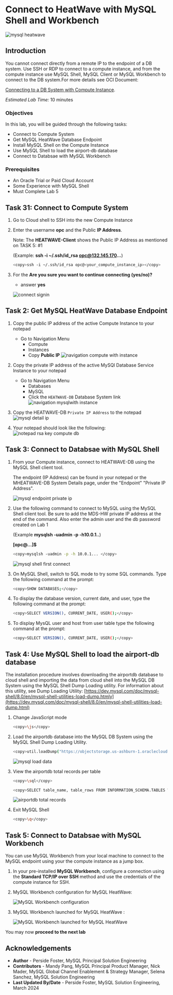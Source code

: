 # Connect to HeatWave with MySQL Shell and Workbench

![mysql heatwave](./images/mysql-heatwave-logo.jpg "mysql heatwave")

## Introduction

You cannot connect directly from a remote IP to the endpoint of a DB system. Use SSH or RDP to connect to a compute instance, and from the compute instance use MySQL Shell, MySQL Client or MySQL Workbench to connect to the DB system.For more details see OCI Document:

[Connecting to a DB System with Compute Instance](
https://docs.oracle.com/en-us/iaas/mysql-database/doc/compute-instance.html#GUID-6087DA45-06E0-44AD-9CAB-0FC37423A07A).


_Estimated Lab Time:_ 10 minutes

### Objectives

In this lab, you will be guided through the following tasks:

- Connect to Compute System
- Get MySQL HeatWave Database Endpoint
- Install MySQL Shell on the Compute Instance
- Use MySQL Shell to load the airport-db database
- Connect to Databsae with MySQL Workbench

### Prerequisites

- An Oracle Trial or Paid Cloud Account
- Some Experience with MySQL Shell
- Must Complete Lab 5


## Task 31: Connect to Compute System

1. Go to Cloud shell to SSH into the new Compute Instance

2. Enter the username **opc** and the Public **IP Address**.

    Note: The **HEATWAVE-Client**  shows the  Public IP Address as mentioned on TASK 5: #1

    (Example: **ssh -i ~/.ssh/id_rsa opc@132.145.170...**) 

    ```bash
    <copy>ssh -i ~/.ssh/id_rsa opc@<your_compute_instance_ip></copy>
    ```

3. For the **Are you sure you want to continue connecting (yes/no)?**
    - answer **yes**

    ![connect signin](./images/connect-first-signin.png "connect signin ")


## Task 2: Get MySQL HeatWave Database Endpoint

1. Copy the public IP address of the active Compute Instance to your notepad

    - Go to Navigation Menu
        - Compute
        - Instances
        - Copy **Public IP**
    ![navigation compute with instance](./images/navigation-compute-with-instance.png "navigation compute with instance ")

2. Copy the private IP address of the active MySQl Database Service Instance to your notepad

    - Go to Navigation Menu 
        - Databases 
        - MySQL
        - Click the `HEATWAVE-DB` Database System link
     ![navigation mysqlwith instance](./images/navigation-mysql-with-instance.png " navigation mysqlwith instance")

3. Copy the HEATWAVE-DB  `Private IP Address` to the notepad
     ![mysql detail ip](./images/mysql-detail-ip.png "mysql detail ip")

4. Your notepad should look like the following:
     ![notepad rsa key compute db](./images/notepad-rsa-key-compute-db.png "notepad rsa key compute db ")

## Task 3: Connect to Databsae with MySQL Shell

1. From your Compute instance, connect to HEATWAVE-DB  using the MySQL Shell client tool.

   The endpoint (IP Address) can be found in your notepad or  the MHEATWAVE-DB  System Details page, under the "Endpoint" "Private IP Address". 

    ![mysql endpoint private ip](./images/mysql-endpoint-private-ip.png "mysql endpoint private ip")

2. Use the following command to connect to MySQL using the MySQL Shell client tool. Be sure to add the MDS-HW private IP address at the end of the command. Also enter the admin user and the db password created on Lab 1

    (Example  **mysqlsh -uadmin -p -h10.0.1..**)

    **[opc@...]$**

    ```bash
    <copy>mysqlsh -uadmin -p -h 10.0.1... </copy>
    ```

    ![mysql shell first connect](./images/mysql-shell-first-connect.png "mysql shell first connect ")

3. On MySQL Shell, switch to SQL mode to try some SQL commands. Type the following command at the prompt:

    ```bash
    <copy>SHOW DATABASES;</copy>
    ```

4. To display the database version, current date, and user, type the following command at the prompt:

    ```bash
    <copy>SELECT VERSION(), CURRENT_DATE, USER();</copy>
    ```

5. To display MysQL user and host from user table type the following command at the prompt:

    ```bash
    <copy>SELECT VERSION(), CURRENT_DATE, USER();</copy>
    ```

## Task 4: Use MySQL Shell to load the airport-db database

The installation procedure involves downloading the airportdb database to cloud shell and importing the data from cloud shell into the MySQL DB System using the MySQL Shell Dump Loading utility. For information about this utility, see Dump Loading Utility: [https://dev.mysql.com/doc/mysql-shell/8.0/en/mysql-shell-utilities-load-dump.htmly](https://dev.mysql.com/doc/mysql-shell/8.0/en/mysql-shell-utilities-load-dump.html)

1. Change JavaScript mode

    ```bash
    <copy>\js</copy>
    ```

2. Load the airportdb database into the MySQL DB System using the MySQL Shell Dump Loading Utility.

    ```bash
    <copy>util.loadDump("https://objectstorage.us-ashburn-1.oraclecloud.com/p/yXOA3Kwid4uG0oHvHMufbK3cSESmQlU6-0bVB_1vQ8VxR0ggB1m-nDYYOXXy0O5W/n/idazzjlcjqzj/b/airportdb-bucket-112312031/o/airportdb_all/", {progressFile: "progress.json", loadIndexes:false})</copy>
    ```

    ![mysql load data](./images/mysql-load-data.png "mysql load data ")

3. View  the airportdb total records per table

    ```bash
    <copy>\sql</copy>
    ```

    ```bash
    <copy>SELECT table_name, table_rows FROM INFORMATION_SCHEMA.TABLES WHERE TABLE_SCHEMA = 'airportdb';</copy>
    ```

    ![airportdb total records](./images/airportdb-list.png "airportdb total records")

4. Exit MySQL Shell

    ```bash
    <copy>\q</copy>
    ```

## Task 5: Connect to Databsae with MySQL Workbench

You can use MySQL Workbench from your local machine to connect to the MySQL endpoint using your the compute instance as a jump box.

1. In your pre-installed **MySQL Workbench**, configure a connection using the **Standard TCP/IP over SSH** method and use the credentials of the compute instance for SSH.

2. MySQL Workbench configuration for MySQL HeatWave:

     ![MySQL Workbench configuration](./images/workbench-config.png "MySQL Workbench configuration")

3. MySQL Workbench launched for MySQL HeatWave :

     ![MySQL Workbench launched for MySQL HeatWave](./images/workbench-launch.png "MySQL Workbench launched for MySQL HeatWave")

You may now **proceed to the next lab**

## Acknowledgements

- **Author** - Perside Foster, MySQL Principal Solution Engineering
- **Contributors** - Mandy Pang, MySQL Principal Product Manager,  Nick Mader, MySQL Global Channel Enablement & Strategy Manager, Selena Sanchez, MySQL Solution Engineering
- **Last Updated By/Date** - Perside Foster, MySQL Solution Engineering, March 2024